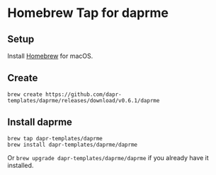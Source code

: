 # Homebrew Tap for daprme

## Setup

Install [Homebrew](https://brew.sh) for macOS.

## Create 

```shell
brew create https://github.com/dapr-templates/daprme/releases/download/v0.6.1/daprme
```

## Install daprme

```shell
brew tap dapr-templates/daprme
brew install dapr-templates/daprme/daprme
```

Or `brew upgrade dapr-templates/daprme/daprme` if you already have it installed.


